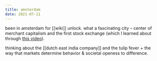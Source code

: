 ```yaml
---
title: amsterdam
date: 2021-07-11
---
```


been in amsterdam for [[wiki]] unlock. what a fascinating city – center of merchant capitalism and the first stock exchange (which I learned about through <a href='https://www.youtube.com/watch?v=HupDukQIugk&t=2651s'>this video</a>). 

thinking about the [[dutch east india company]] and the tulip fever + the way that markets determine behavior & societal openess to difference. 